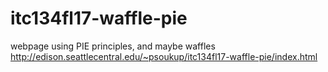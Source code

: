 # itc134fl17-waffle-pie
webpage using PIE principles, and maybe waffles
http://edison.seattlecentral.edu/~psoukup/itc134fl17-waffle-pie/index.html
